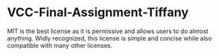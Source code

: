 # VCC-Final-Assignment-Tiffany

MIT is the best license as it is permissive and allows users to do almost anything. Widly recognized, this license is simple and concise while also compatible with many other licenses.
